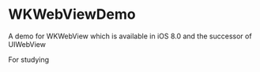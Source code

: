 # WKWebViewDemo
A demo for WKWebView which is available in iOS 8.0 and the successor of UIWebView

For studying
